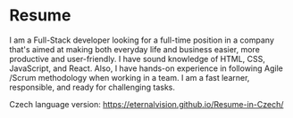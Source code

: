 # Resume

I am a Full-Stack developer looking for a full-time position in a company that's aimed at making both everyday life and business easier, more productive and user-friendly. I have sound knowledge of HTML, CSS, JavaScript, and React. Also, I have hands-on experience in following
Agile /Scrum methodology when working in a team. I am a fast learner, responsible, and ready for challenging tasks.


Czech language version: https://eternalvision.github.io/Resume-in-Czech/
